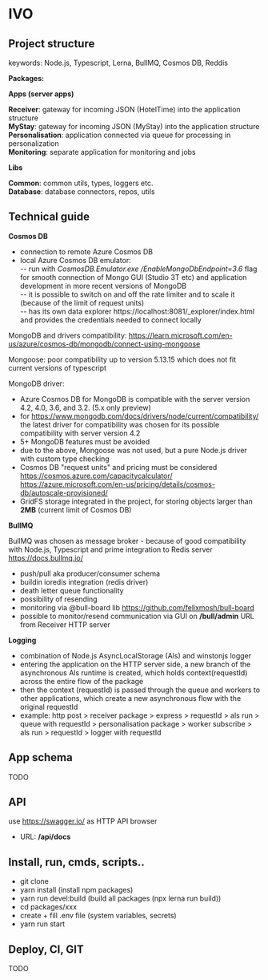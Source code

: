 # IVO


## Project structure
keywords: Node.js, Typescript, Lerna, BullMQ, Cosmos DB, Reddis

**Packages:**

**Apps (server apps)**

**Receiver**: gateway for incoming JSON (HotelTime) into the application structure  
**MyStay**:  gateway for incoming JSON (MyStay) into the application structure  
**Personalisation**: application connected via queue for processing in personalization  
**Monitoring**: separate application for monitoring and jobs  

**Libs**

**Common**: common utils, types, loggers etc.  
**Database**: database connectors, repos, utils  

## Technical guide

**Cosmos DB** 

 - connection to remote Azure Cosmos DB 
 -  local Azure Cosmos DB emulator:  
 -- run with *CosmosDB.Emulator.exe /EnableMongoDbEndpoint=3.6* flag for smooth connection of Mongo GUI (Studio 3T etc) and application development in more recent versions of MongoDB  
 -- it is possible to switch on and off the rate limiter and to scale it (because of the limit of request units)  
 -- has its own data explorer  https://localhost:8081/_explorer/index.html and provides the credentials needed to connect locally  

MongoDB and drivers compatibility:
https://learn.microsoft.com/en-us/azure/cosmos-db/mongodb/connect-using-mongoose

Mongoose: poor compatibility up to version 5.13.15 which does not fit current versions of typescript

MongoDB driver: 

 - Azure Cosmos DB for MongoDB is compatible with the server version 4.2, 4.0, 3.6, and 3.2. (5.x only preview)  
 -  for https://www.mongodb.com/docs/drivers/node/current/compatibility/ the latest driver for compatibility was chosen for its possible compatibility with server version 4.2  
 - 5+ MongoDB features must be avoided  
 - due to the above, Mongoose was not used, but a pure Node.js driver with custom type checking  
 - Cosmos DB "request units" and pricing must be considered https://cosmos.azure.com/capacitycalculator/ https://azure.microsoft.com/en-us/pricing/details/cosmos-db/autoscale-provisioned/  
 - GridFS storage integrated in the project, for storing objects larger than **2MB** (current limit of Cosmos DB)



**BullMQ** 

BullMQ was chosen as message broker - because of good compatibility with Node.js, Typescript and prime integration to Redis server https://docs.bullmq.io/ 

 - push/pull aka producer/consumer schema  
 - buildin ioredis integration (redis driver)  
 - death letter queue functionality  
 - possibility of resending  
 - monitoring via @bull-board lib https://github.com/felixmosh/bull-board   
 - possible to monitor/resend communication via GUI on **/bull/admin** URL from Receiver HTTP server  

**Logging**

- combination of Node.js AsyncLocalStorage (Als) and winstonjs logger
- entering the application on the HTTP server side, a new branch of the asynchronous Als runtime is created, which holds context(requestId) across the entire flow of the package
- then the context (requestId) is passed through the queue and workers to other applications, which create a new asynchronous flow with the original requestId
- example: http post > receiver package > express > requestId > als run > queue with requestId > personalisation package > worker subscribe > als run > requestId > logger with requestId


## App schema
TODO

## API
use https://swagger.io/ as HTTP API browser  
 - URL: **/api/docs** 
## Install, run, cmds, scripts..

- git clone
- yarn install (install npm packages)
- yarn run devel:build (build all packages (npx lerna run build))
- cd packages/xxx 
- create + fill .env file (system variables, secrets)  
- yarn run start

## Deploy, CI, GIT

TODO



